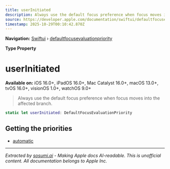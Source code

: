 ```yaml
---
title: userInitiated
description: Always use the default focus preference when focus moves into the affected branch.
source: https://developer.apple.com/documentation/swiftui/defaultfocusevaluationpriority/userinitiated
timestamp: 2025-10-29T00:10:42.870Z
---
```


**Navigation:** [Swiftui](/documentation/swiftui) › [defaultfocusevaluationpriority](/documentation/swiftui/defaultfocusevaluationpriority)

**Type Property**

# userInitiated

**Available on:** iOS 16.0+, iPadOS 16.0+, Mac Catalyst 16.0+, macOS 13.0+, tvOS 16.0+, visionOS 1.0+, watchOS 9.0+

> Always use the default focus preference when focus moves into the affected branch.

```swift
static let userInitiated: DefaultFocusEvaluationPriority
```

## Getting the priorities

- [automatic](/documentation/swiftui/defaultfocusevaluationpriority/automatic)

---

*Extracted by [sosumi.ai](https://sosumi.ai) - Making Apple docs AI-readable.*
*This is unofficial content. All documentation belongs to Apple Inc.*
